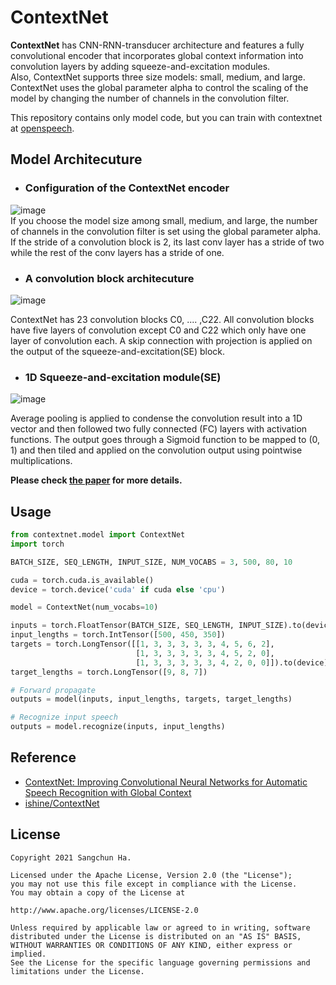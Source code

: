 # ContextNet
**ContextNet** has CNN-RNN-transducer architecture and features a fully convolutional encoder that incorporates global context information into convolution layers by adding squeeze-and-excitation modules.  
Also, ContextNet supports three size models: small, medium, and large.
ContextNet uses the global parameter alpha to control the scaling of the model by changing the number of channels in the convolution filter.

  
This repository contains only model code, but you can train with contextnet at [openspeech](https://github.com/sooftware/openspeech).

## Model Architecuture 
- ### **Configuration of the ContextNet encoder**  
  
![image](https://user-images.githubusercontent.com/54731898/122670308-4b497080-d1fc-11eb-93ae-cd2bd179440c.png)  
If you choose the model size among small, medium, and large, the number of channels in the convolution filter is set using the global parameter alpha. If the stride of a convolution block is 2, its last conv layer has a stride of two while the rest of the conv layers has a stride of one.  
- ### **A convolution block architecuture**  
  
![image](https://user-images.githubusercontent.com/54731898/122670336-864ba400-d1fc-11eb-985e-e40e20339a68.png)  
  
ContextNet has 23 convolution blocks C0, .... ,C22. All convolution blocks have five layers of convolution except C0 and C22 which only have one layer of convolution each. A skip connection with projection is applied on the output of the squeeze-and-excitation(SE) block.  
- ### **1D Squeeze-and-excitation module(SE)**    
![image](https://user-images.githubusercontent.com/54731898/122670784-abd9ad00-d1fe-11eb-8be1-c1aa8f97a7bf.png)  
  
Average pooling is applied to condense the convolution result into a 1D vector and then followed two fully connected (FC) layers with activation functions. The output goes through a Sigmoid function to be mapped to (0, 1) and then tiled and applied on the convolution output using pointwise multiplications.  


**Please check [the paper](https://arxiv.org/abs/2005.03191) for more details.**

## Usage
```python
from contextnet.model import ContextNet
import torch

BATCH_SIZE, SEQ_LENGTH, INPUT_SIZE, NUM_VOCABS = 3, 500, 80, 10

cuda = torch.cuda.is_available()
device = torch.device('cuda' if cuda else 'cpu')

model = ContextNet(num_vocabs=10)

inputs = torch.FloatTensor(BATCH_SIZE, SEQ_LENGTH, INPUT_SIZE).to(device)
input_lengths = torch.IntTensor([500, 450, 350])
targets = torch.LongTensor([[1, 3, 3, 3, 3, 3, 4, 5, 6, 2],
                            [1, 3, 3, 3, 3, 3, 4, 5, 2, 0],
                            [1, 3, 3, 3, 3, 3, 4, 2, 0, 0]]).to(device)
target_lengths = torch.LongTensor([9, 8, 7])

# Forward propagate
outputs = model(inputs, input_lengths, targets, target_lengths)

# Recognize input speech
outputs = model.recognize(inputs, input_lengths)

```

## Reference
- [ContextNet: Improving Convolutional Neural Networks for Automatic Speech Recognition with Global Context](https://arxiv.org/abs/2005.03191)  
- [ishine/ContextNet](https://github.com/ishine/ContextNet)  

## License
```
Copyright 2021 Sangchun Ha.

Licensed under the Apache License, Version 2.0 (the "License");
you may not use this file except in compliance with the License.
You may obtain a copy of the License at

http://www.apache.org/licenses/LICENSE-2.0

Unless required by applicable law or agreed to in writing, software
distributed under the License is distributed on an "AS IS" BASIS,
WITHOUT WARRANTIES OR CONDITIONS OF ANY KIND, either express or implied.
See the License for the specific language governing permissions and
limitations under the License.
```  
